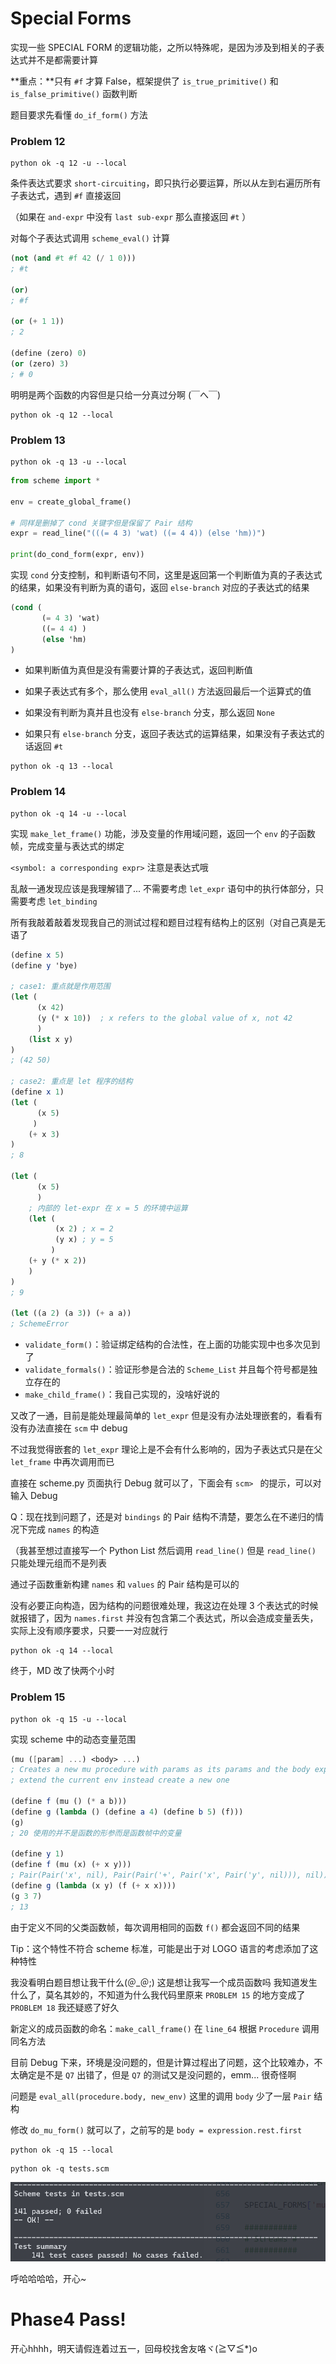 # Special Forms

实现一些 SPECIAL FORM 的逻辑功能，之所以特殊呢，是因为涉及到相关的子表达式并不是都需要计算

**重点：**只有 `#f` 才算 False，框架提供了 `is_true_primitive()` 和 `is_false_primitive()` 函数判断

题目要求先看懂 `do_if_form()` 方法



### Problem 12

```shell
python ok -q 12 -u --local
```

条件表达式要求 `short-circuiting`，即只执行必要运算，所以从左到右遍历所有子表达式，遇到 `#f` 直接返回

（如果在 `and-expr` 中没有 `last sub-expr` 那么直接返回 `#t` ）

对每个子表达式调用 `scheme_eval()` 计算

```scheme
(not (and #t #f 42 (/ 1 0)))
; #t

(or)
; #f

(or (+ 1 1))
; 2

(define (zero) 0)
(or (zero) 3)
; # 0
```



明明是两个函数的内容但是只给一分真过分啊	(￣へ￣)

```shell
python ok -q 12 --local
```



### Problem 13

```shell
python ok -q 13 -u --local
```

```python
from scheme import *

env = create_global_frame()

# 同样是删掉了 cond 关键字但是保留了 Pair 结构
expr = read_line("(((= 4 3) 'wat) ((= 4 4)) (else 'hm))")

print(do_cond_form(expr, env))
```

实现 `cond` 分支控制，和判断语句不同，这里是返回第一个判断值为真的子表达式的结果，如果没有判断为真的语句，返回 `else-branch` 对应的子表达式的结果

```scheme
(cond (
       (= 4 3) 'wat)
       ((= 4 4) )
       (else 'hm)
)
```

- 如果判断值为真但是没有需要计算的子表达式，返回判断值
- 如果子表达式有多个，那么使用 `eval_all()` 方法返回最后一个运算式的值

- 如果没有判断为真并且也没有 `else-branch` 分支，那么返回 `None` 
- 如果只有 `else-branch` 分支，返回子表达式的运算结果，如果没有子表达式的话返回 `#t` 



```shell
python ok -q 13 --local
```



### Problem 14

```shell
python ok -q 14 -u --local
```

实现 `make_let_frame()` 功能，涉及变量的作用域问题，返回一个  `env` 的子函数帧，完成变量与表达式的绑定

`<symbol: a corresponding expr>` 注意是表达式哦

乱敲一通发现应该是我理解错了...	不需要考虑 `let_expr` 语句中的执行体部分，只需要考虑 `let_binding` 

所有我敲着敲着发现我自己的测试过程和题目过程有结构上的区别（对自己真是无语了

```scheme
(define x 5)
(define y 'bye)

; case1: 重点就是作用范围
(let (
      (x 42)
      (y (* x 10))	; x refers to the global value of x, not 42
      )
	(list x y)
)
; (42 50)

; case2: 重点是 let 程序的结构
(define x 1)
(let (
      (x 5)
     )
	(+ x 3)
)
; 8

(let (
      (x 5)
      )
    ; 内部的 let-expr 在 x = 5 的环境中运算
	(let (
          (x 2)	; x = 2
		  (y x)	; y = 5
         )
	(+ y (* x 2))
    )
)
; 9

(let ((a 2) (a 3)) (+ a a))
; SchemeError
```

- `validate_form()`：验证绑定结构的合法性，在上面的功能实现中也多次见到了
- `validate_formals()`：验证形参是合法的 `Scheme_List` 并且每个符号都是独立存在的
- `make_child_frame()`：我自己实现的，没啥好说的



又改了一通，目前是能处理最简单的 `let_expr` 但是没有办法处理嵌套的，看看有没有办法直接在 `scm` 中 debug

不过我觉得嵌套的 `let_expr` 理论上是不会有什么影响的，因为子表达式只是在父 `let_frame` 中再次调用而已

直接在 scheme.py 页面执行 Debug 就可以了，下面会有 `scm> ` 的提示，可以对输入 Debug



Q：现在找到问题了，还是对 `bindings` 的 Pair 结构不清楚，要怎么在不递归的情况下完成 `names` 的构造

（我甚至想过直接写一个 Python List 然后调用 `read_line()` 但是 `read_line()` 只能处理元组而不是列表

通过子函数重新构建 `names` 和 `values` 的 Pair 结构是可以的



没有必要正向构造，因为结构的问题很难处理，我这边在处理 3 个表达式的时候就报错了，因为 `names.first` 并没有包含第二个表达式，所以会造成变量丢失，实际上没有顺序要求，只要一一对应就行

```shell
python ok -q 14 --local
```

终于，MD 改了快两个小时



### Problem 15

```shell
python ok -q 15 -u --local
```

实现 scheme 中的动态变量范围

```scheme
(mu ([param] ...) <body> ...)
; Creates a new mu procedure with params as its params and the body expressions as body
; extend the current env instead create a new one

(define f (mu () (* a b)))
(define g (lambda () (define a 4) (define b 5) (f)))
(g)
; 20 使用的并不是函数的形参而是函数帧中的变量

(define y 1)
(define f (mu (x) (+ x y)))
; Pair(Pair('x', nil), Pair(Pair('+', Pair('x', Pair('y', nil))), nil))
(define g (lambda (x y) (f (+ x x))))
(g 3 7)
; 13
```

由于定义不同的父类函数帧，每次调用相同的函数 `f()` 都会返回不同的结果

Tip：这个特性不符合 scheme 标准，可能是出于对 LOGO 语言的考虑添加了这种特性

我没看明白题目想让我干什么(＠_＠;)	这是想让我写一个成员函数吗	我知道发生什么了，莫名其妙的，不知道为什么我代码里原来 `PROBLEM 15` 的地方变成了 `PROBLEM 18` 我还疑惑了好久

新定义的成员函数的命名：`make_call_frame()` 在 `line_64` 根据 `Procedure` 调用同名方法



目前 Debug 下来，环境是没问题的，但是计算过程出了问题，这个比较难办，不太确定是不是  `Q7` 出错了，但是 `Q7` 的测试又是没问题的，emm... 很奇怪啊

问题是 `eval_all(procedure.body, new_env)` 这里的调用 `body` 少了一层 `Pair` 结构

修改 `do_mu_form()` 就可以了，之前写的是 `body = expression.rest.first` 

```shell
python ok -q 15 --local
```

```shell
python ok -q tests.scm
```

![](./Pass!.png)

呼哈哈哈哈，开心~



# Phase4 Pass!

开心hhhh，明天请假连着过五一，回母校找舍友咯ヾ(≧▽≦*)o